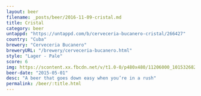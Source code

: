 ```yaml
---
layout: beer
filename: _posts/beer/2016-11-09-cristal.md
title: Cristal
category: beer
untappd: "https://untappd.com/b/cerveceria-bucanero-cristal/266427"
country: "Cuba"
brewery: "Cerveceria Bucanero"
breweryURL: "/brewery/cerveceria-bucanero.html"
style: "Lager - Pale"
score: 6
img: https://scontent.xx.fbcdn.net/v/t1.0-0/p480x480/11206000_10153268256698745_6063621327290165780_n.jpg?_nc_cat=111&_nc_ht=scontent.xx&oh=2bd981331e013f5d76b818b8abe0e27d&oe=5D7628FD
beer-date: "2015-05-01"
desc: "A beer that goes down easy when you’re in a rush"
permalink: /beer/:title.html
---
```


